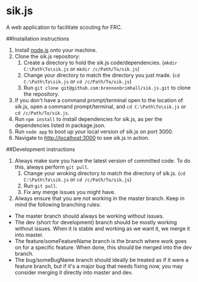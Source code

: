 sik.js
======

A web application to facilitate scouting for FRC.

##Installation instructions
1. Install [node.js](http://nodejs.org/) onto your machine.
2. Clone the sik.js repository:
    1. Create a directory to hold the sik.js code/dependencies. (`mkdir C:\Path\To\sik.js` or `mkdir /c/Path/To/sik.js`)
    2. Change your directory to match the directory you just made. (`cd C:\Path\To\sik.js` or `cd /c/Path/To/sik.js`)
    3. Run `git clone git@github.com:brennonbrimhall/sik.js.git` to clone the repository.
3. If you don't have a command prompt/terminal open to the location of sik.js, open a command prompt/terminal, and `cd C:\Path\To\sik.js` or `cd /c/Path/To/sik.js`.
4. Run `npm install` to install dependencies for sik.js, as per the dependencies listed in package.json.
5. Run `node app` to boot up your local version of sik.js on port 3000.
6. Navigate to [http://localhost:3000](http://localhost:3000) to see sik.js in action.

##Development instructions
1. Always make sure you have the latest version of committed code.  To do this, always perform `git pull`.
    1.  Change your wroking directory to match the directory of sik.js. (`cd C:\Path\To\sik.js` or `cd /c/Path/To/sik.js`)
    2.  Run `git pull`.
    3.  Fix any merge issues you might have.
2. Always ensure that you are not working in the master branch.  Keep in mind the following branching rules:
  * The master branch should always be working without issues.
  * The dev (short for development) branch should be mostly working without issues.  When it is stable and working as we want it, we merge it into master.
  * The feature/someFeatureName branch is the branch where work goes on for a specific feature.  When done, this should be merged into the dev branch.
  * The bug/someBugName branch should ideally be treated as if it were a feature branch, but if it's a major bug that needs fixing now, you may consider merging it directly into master and dev.
